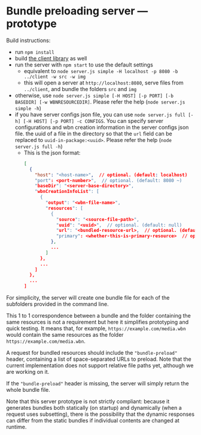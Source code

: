# Bundle preloading server — prototype

Build instructions:

* run `npm install`
* build [the client library](../client) as well
* run the server with `npm start` to use the default settings
  - equivalent to `node server.js simple -H localhost -p 8080 -b ../client -w src -w img`
  - this will open a server at `http://localhost:8080`, serve files from `../client`, and bundle the folders `src` and `img`
* otherwise, use `node server.js simple [-H HOST] [-p PORT] [-b BASEDIR] [-w WBNRESOURCEDIR]`. Please refer the help (`node server.js simple -h`)
* if you have server configs json file, you can use `node server.js full [-h] [-H HOST] [-p PORT] -c CONFIGS`. You can specify server configurations and wbn creation information in the server configs json file. the uuid of a file in the directory so that the `url` field can be replaced to `uuid-in-package:<uuid>`. Please refer the help (`node server.js full -h`)
  * This is the json format:
    ```json
    [
      {
        "host": "<host-name>",  // optional. (default: localhost)
        "port": <port-number>",  // optional. (default: 8080 ~)
        "baseDir": "<server-base-directory>",
        "wbnCreationInfoList": [
          {
            "output": "<wbn-file-name>",
            "resources": [
              {
                "source": "<source-file-path>",
                "uuid": "<uuid>",  // optional. (default: null)
                "url": "<bundled-resource-url>,  // optional. (default: http://<host>:<port>/<source)
                "primary": <whether-this-is-primary-resource>  // optional. (default: false)
              },
              ...
            ]
          },
          ...
        ]
      },
      ...
    ]
    ```

For simplicity, the server will create one bundle file for each of the subfolders provided in the command line.

This 1 to 1 correspondence between a bundle and the folder containing the same resources is not a requirement but here it simplifies prototyping and quick testing. It means that, for example, `https://example.com/media.wbn` would contain the same resources as the folder `https://example.com/media.wbn`.

A request for bundled resources should include the `"bundle-preload"` header, containing a list of space-separated URLs to preload. Note that the current implementation does not support relative file paths yet, although we are working on it.

If the `"bundle-preload"` header is missing, the server will simply return the whole bundle file.

Note that this server prototype is not strictly compliant: because it generates bundles both statically (on startup) and dynamically (when a request uses subsetting), there is the possibility that the dynamic responses can differ from the static bundles if individual contents are changed at runtime.
